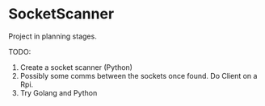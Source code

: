 # SocketScanner

Project in planning stages.

TODO:
1. Create a socket scanner (Python)
2. Possibly some comms between the sockets once found. Do Client on a Rpi.
3. Try Golang and Python
